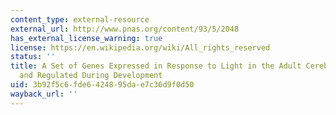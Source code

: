 ```yaml
---
content_type: external-resource
external_url: http://www.pnas.org/content/93/5/2048
has_external_license_warning: true
license: https://en.wikipedia.org/wiki/All_rights_reserved
status: ''
title: A Set of Genes Expressed in Response to Light in the Adult Cerebral Cortex
  and Regulated During Development
uid: 3b92f5c6-fde6-4248-95da-e7c36d9f0d50
wayback_url: ''
---
```

